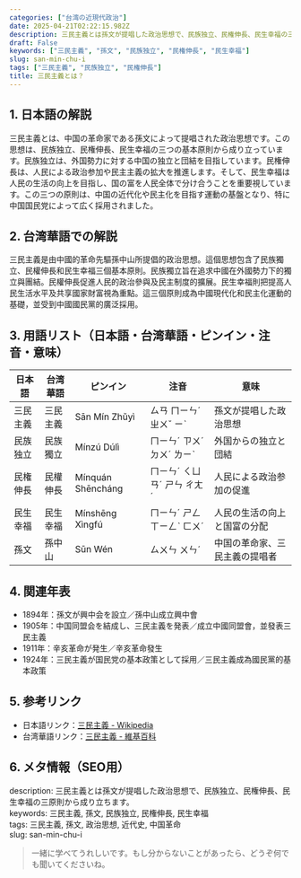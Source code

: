 ```yaml
---
categories: ["台湾の近現代政治"]
date: 2025-04-21T02:22:15.982Z
description: 三民主義とは孫文が提唱した政治思想で、民族独立、民権伸長、民生幸福の三原則から成り立ちます。
draft: False
keywords: ["三民主義", "孫文", "民族独立", "民権伸長", "民生幸福"]
slug: san-min-chu-i
tags: ["三民主義", "民族独立", "民権伸長"]
title: 三民主義とは？
---
```




## 1. 日本語の解説  
三民主義とは、中国の革命家である孫文によって提唱された政治思想です。この思想は、民族独立、民権伸長、民生幸福の三つの基本原則から成り立っています。民族独立は、外国勢力に対する中国の独立と団結を目指しています。民権伸長は、人民による政治参加や民主主義の拡大を推進します。そして、民生幸福は人民の生活の向上を目指し、国の富を人民全体で分け合うことを重要視しています。この三つの原則は、中国の近代化や民主化を目指す運動の基盤となり、特に中国国民党によって広く採用されました。

## 2. 台湾華語での解説  
三民主義是由中國的革命先驅孫中山所提倡的政治思想。這個思想包含了民族獨立、民權伸長和民生幸福三個基本原則。民族獨立旨在追求中國在外國勢力下的獨立與團結。民權伸長促進人民的政治參與及民主制度的擴展。民生幸福則把提高人民生活水平及共享國家財富視為重點。這三個原則成為中國現代化和民主化運動的基礎，並受到中國國民黨的廣泛採用。

## 3. 用語リスト（日本語・台湾華語・ピンイン・注音・意味）  
| 日本語   | 台湾華語 | ピンイン    | 注音       | 意味                         |
|----------|----------|-------------|------------|------------------------------|
| 三民主義 | 三民主義 | Sān Mín Zhǔyì | ㄙㄢ ㄇㄧㄣˊ ㄓㄨˇ ㄧˋ | 孫文が提唱した政治思想           |
| 民族独立 | 民族獨立 | Mínzú Dúlì   | ㄇㄧㄣˊ ㄗㄨˊ ㄉㄨˊ ㄌㄧˋ | 外国からの独立と団結             |
| 民権伸長 | 民權伸長 | Mínquán Shēncháng | ㄇㄧㄣˊ ㄑㄩㄢˊ ㄕㄣ ㄔㄤˊ | 人民による政治参加の促進          |
| 民生幸福 | 民生幸福 | Mínshēng Xìngfú | ㄇㄧㄣˊ ㄕㄥ ㄒㄧㄥˋ ㄈㄨˊ | 人民の生活の向上と国富の分配        |
| 孫文     | 孫中山   | Sūn Wén      | ㄙㄨㄣ ㄨㄣˊ  | 中国の革命家、三民主義の提唱者     |

## 4. 関連年表  
- 1894年：孫文が興中会を設立／孫中山成立興中會
- 1905年：中国同盟会を結成し、三民主義を発表／成立中國同盟會，並發表三民主義
- 1911年：辛亥革命が発生／辛亥革命發生
- 1924年：三民主義が国民党の基本政策として採用／三民主義成為國民黨的基本政策

## 5. 参考リンク  
- 日本語リンク：[三民主義 - Wikipedia](https://ja.wikipedia.org/wiki/%E4%B8%89%E6%B0%91%E4%B8%BB%E7%BE%A9)
- 台湾華語リンク：[三民主義 - 維基百科](https://zh.wikipedia.org/wiki/%E4%B8%89%E6%B0%91%E4%B8%BB%E7%BE%A9)

## 6. メタ情報（SEO用）  
description: 三民主義とは孫文が提唱した政治思想で、民族独立、民権伸長、民生幸福の三原則から成り立ちます。  
keywords: 三民主義, 孫文, 民族独立, 民権伸長, 民生幸福  
tags: 三民主義, 孫文, 政治思想, 近代史, 中国革命  
slug: san-min-chu-i

> 一緒に学べてうれしいです。もし分からないことがあったら、どうぞ何でも聞いてくださいね。